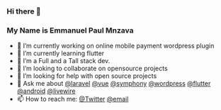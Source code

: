 ### Hi there  👋

<!--
**dbrax/dbrax** is a ✨ _special_ ✨ repository because its `README.md` (this file) appears on your GitHub profile.
-->
### My Name is Emmanuel Paul Mnzava

- 🔭 I’m currently working on online mobile payment wordpress plugin
- 🌱 I’m currently learning flutter
-  🌱 I’m a Full and a Tall stack dev.
- 👯 I’m looking to collaborate on opensource projects
- 🤔 I’m looking for help with open source projects
- 💬 Ask me about [@laravel](https://laravel.com/) [@vue](https://vuejs.org/) [@symphony](https://symfony.com/) [@wordpress](https://wordpress.org/) [@flutter](https://flutter.dev/) [@android](https://www.android.com/) [@livewire](https://laravel-livewire.com/)
- 📫 How to reach me:  [@Twitter](https://twitter.com/epmnzava)  [@email](http://mailto:epmnzava@gmail.com) 



